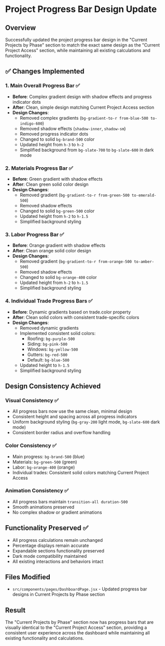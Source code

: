 # Project Progress Bar Design Update

## Overview
Successfully updated the project progress bar design in the "Current Projects by Phase" section to match the exact same design as the "Current Project Access" section, while maintaining all existing calculations and functionality.

## ✅ **Changes Implemented**

### **1. Main Overall Progress Bar** ✅
- **Before**: Complex gradient design with shadow effects and progress indicator dots
- **After**: Clean, simple design matching Current Project Access section
- **Design Changes**:
  - Removed complex gradients (`bg-gradient-to-r from-blue-500 to-indigo-600`)
  - Removed shadow effects (`shadow-inner`, `shadow-sm`)
  - Removed progress indicator dots
  - Changed to solid `bg-brand-500` color
  - Updated height from `h-3` to `h-2`
  - Simplified background from `bg-slate-700` to `bg-slate-600` in dark mode

### **2. Materials Progress Bar** ✅
- **Before**: Green gradient with shadow effects
- **After**: Clean green solid color design
- **Design Changes**:
  - Removed gradient (`bg-gradient-to-r from-green-500 to-emerald-500`)
  - Removed shadow effects
  - Changed to solid `bg-green-500` color
  - Updated height from `h-2` to `h-1.5`
  - Simplified background styling

### **3. Labor Progress Bar** ✅
- **Before**: Orange gradient with shadow effects
- **After**: Clean orange solid color design
- **Design Changes**:
  - Removed gradient (`bg-gradient-to-r from-orange-500 to-amber-500`)
  - Removed shadow effects
  - Changed to solid `bg-orange-400` color
  - Updated height from `h-2` to `h-1.5`
  - Simplified background styling

### **4. Individual Trade Progress Bars** ✅
- **Before**: Dynamic gradients based on trade.color property
- **After**: Clean solid colors with consistent trade-specific colors
- **Design Changes**:
  - Removed dynamic gradients
  - Implemented consistent solid colors:
    - Roofing: `bg-purple-500`
    - Siding: `bg-pink-500`
    - Windows: `bg-yellow-500`
    - Gutters: `bg-red-500`
    - Default: `bg-blue-500`
  - Updated height to `h-1.5`
  - Simplified background styling

## **Design Consistency Achieved**

### **Visual Consistency** ✅
- All progress bars now use the same clean, minimal design
- Consistent height and spacing across all progress indicators
- Uniform background styling (`bg-gray-200` light mode, `bg-slate-600` dark mode)
- Consistent border radius and overflow handling

### **Color Consistency** ✅
- Main progress: `bg-brand-500` (blue)
- Materials: `bg-green-500` (green)
- Labor: `bg-orange-400` (orange)
- Individual trades: Consistent solid colors matching Current Project Access

### **Animation Consistency** ✅
- All progress bars maintain `transition-all duration-500`
- Smooth animations preserved
- No complex shadow or gradient animations

## **Functionality Preserved** ✅
- All progress calculations remain unchanged
- Percentage displays remain accurate
- Expandable sections functionality preserved
- Dark mode compatibility maintained
- All existing interactions and behaviors intact

## **Files Modified**
- `src/components/pages/DashboardPage.jsx` - Updated progress bar designs in Current Projects by Phase section

## **Result**
The "Current Projects by Phase" section now has progress bars that are visually identical to the "Current Project Access" section, providing a consistent user experience across the dashboard while maintaining all existing functionality and calculations.
